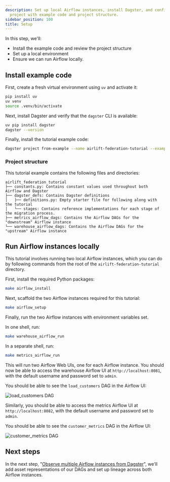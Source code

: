 ```yaml
---
description: Set up local Airflow instances, install Dagster, and configure the airlift-federation-tutorial
  project with example code and project structure.
sidebar_position: 100
title: Setup
---
```


In this step, we'll:

- Install the example code and review the project structure
- Set up a local environment
- Ensure we can run Airflow locally.

## Install example code

First, create a fresh virtual environment using `uv` and activate it:

```bash
pip install uv
uv venv
source .venv/bin/activate
```

Next, install Dagster and verify that the `dagster` CLI is available:

```bash
uv pip install dagster
dagster --version
```

Finally, install the tutorial example code:

```bash
dagster project from-example --name airlift-federation-tutorial --example airlift-federation-tutorial
```

### Project structure

This tutorial example contains the following files and directories:

```plaintext
airlift_federation_tutorial
├── constants.py: Contains constant values used throughout both Airflow and Dagster
├── dagster_defs: Contains Dagster definitions
│   ├── definitions.py: Empty starter file for following along with the tutorial
│   └── stages: Contains reference implementations for each stage of the migration process.
├── metrics_airflow_dags: Contains the Airflow DAGs for the "downstream" Airflow instance
└── warehouse_airflow_dags: Contains the Airflow DAGs for the "upstream" Airflow instance
```

## Run Airflow instances locally

This tutorial involves running two local Airflow instances, which you can do by following commands from the root of the `airlift-federation-tutorial` directory.

First, install the required Python packages:

```bash
make airflow_install
```

Next, scaffold the two Airflow instances required for this tutorial:

```bash
make airflow_setup
```

Finally, run the two Airflow instances with environment variables set.

In one shell, run:

```bash
make warehouse_airflow_run
```

In a separate shell, run:

```bash
make metrics_airflow_run
```

This will run two Airflow Web UIs, one for each Airflow instance. You should now be able to access the warehouse Airflow UI at `http://localhost:8081`, with the default username and password set to `admin`.

You should be able to see the `load_customers` DAG in the Airflow UI:

![load_customers DAG](/images/integrations/airlift/load_customers.png)

Similarly, you should be able to access the metrics Airflow UI at `http://localhost:8082`, with the default username and password set to `admin`.

You should be able to see the `customer_metrics` DAG in the Airflow UI:

![customer_metrics DAG](/images/integrations/airlift/customer_metrics.png)

## Next steps

In the next step, "[Observe multiple Airflow instances from Dagster](/guides/migrate/airflow-to-dagster/federation/observe)", we'll add asset representations of our DAGs and set up lineage across both Airflow instances.
